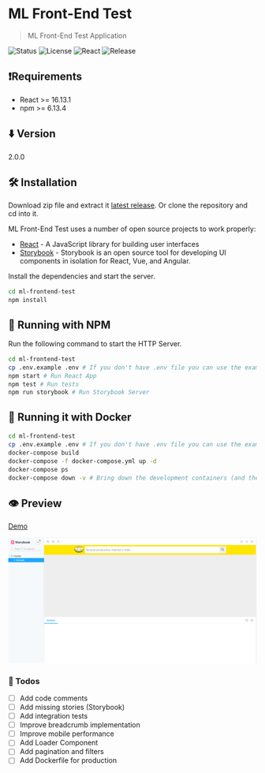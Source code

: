 # ML Front-End Test

> ML Front-End Test Application

![Status][status-image]
![License][license-image]
![React][react-image]
![Release][release-image]

## ❗️Requirements

- React >= 16.13.1
- npm >= 6.13.4

## ⬇️ Version

2.0.0

## 🛠 Installation

Download zip file and extract it [latest release](https://github.com/reysmerwvr/ml-frontend-test/releases/latest). Or clone the repository and cd into it.

ML Front-End Test uses a number of open source projects to work properly:

- [React] - A JavaScript library for building user interfaces
- [Storybook] - Storybook is an open source tool for developing UI components in isolation for React, Vue, and Angular.

Install the dependencies and start the server.

```sh
cd ml-frontend-test
npm install
```

## 🚀 Running with NPM

Run the following command to start the HTTP Server.

```sh
cd ml-frontend-test
cp .env.example .env # If you don't have .env file you can use the example one. Just rename .env.example to .env. Enter your configuration here.
npm start # Run React App
npm test # Run tests
npm run storybook # Run Storybook Server
```

## 🐳 Running it with Docker

```sh
cd ml-frontend-test
cp .env.example .env # If you don't have .env file you can use the example one. Just rename .env.example to .env. Enter your configuration here.
docker-compose build
docker-compose -f docker-compose.yml up -d
docker-compose ps
docker-compose down -v # Bring down the development containers (and the associated volumes with the -v flag)
```

## 👁 Preview

[Demo](https://reysmerwvr.github.io/ml-frontend-test/)

![storybook-docs-preview](storybook-docs-preview.png)

### 📝 Todos

- [ ] Add code comments
- [ ] Add missing stories (Storybook)
- [ ] Add integration tests
- [ ] Improve breadcrumb implementation
- [ ] Improve mobile performance
- [ ] Add Loader Component
- [ ] Add pagination and filters
- [ ] Add Dockerfile for production

[//]: # (These are reference links used in the body of this note and get stripped out when the markdown processor does
its job. There is no need to format nicely because it shouldn't be seen. Thanks SO - http://stackoverflow.com/questions/4823468/store-comments-in-markdown-syntax)

   [React]: <https://reactjs.org//>
   [Storybook]: <https://storybook.js.org/>
   [status-image]: <https://img.shields.io/badge/status-development-green>
   [license-image]: <https://img.shields.io/badge/License-MIT-blue.svg>
   [react-image]: <https://img.shields.io/badge/react-16.13.1-blue>
   [release-image]: <https://img.shields.io/badge/release-1.0.0-orange>
